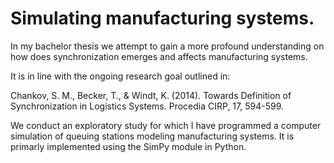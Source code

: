 # Simulating manufacturing systems.

In my bachelor thesis we attempt to gain a more profound understanding on how does synchronization emerges and affects manufacturing systems.

It is in line with the ongoing research goal outlined in:

Chankov, S. M., Becker, T., & Windt, K. (2014). Towards Definition of Synchronization in Logistics Systems. Procedia CIRP, 17, 594-599.

We conduct an exploratory study for which I have programmed a computer simulation of queuing stations modeling manufacturing systems. It is primarly implemented using the SimPy module in Python.

